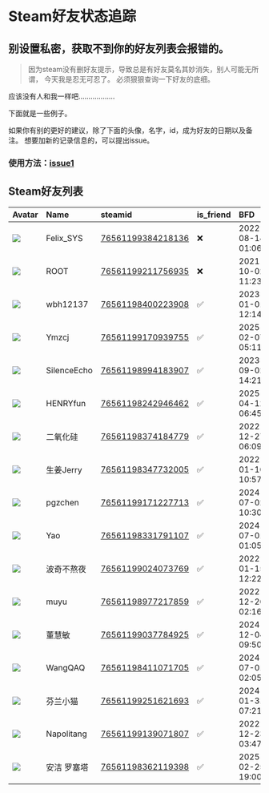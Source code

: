 # Steam好友状态追踪
## 别设置私密，获取不到你的好友列表会报错的。

> 因为steam没有删好友提示，导致总是有好友莫名其妙消失，别人可能无所谓，
> 今天我是忍无可忍了。 必须狠狠查询一下好友的底细。

应该没有人和我一样吧………………

下面就是一些例子。

如果你有别的更好的建议，除了下面的头像，名字，id，成为好友的日期以及备注。 想要加新的记录信息的，可以提出issue。

### 使用方法：[issue1](https://github.com/systemannounce/SteamFriends/issues/1)

## Steam好友列表

| Avatar                                                                            | Name        | steamid                                                                     | is_friend   | BFD                 | Remark   | removed_time        |
|:----------------------------------------------------------------------------------|:------------|:----------------------------------------------------------------------------|:------------|:--------------------|:---------|:--------------------|
| ![](https://avatars.steamstatic.com/d41abd4be0b3769e1919802da758591a11639b13.jpg) | Felix_SYS   | [76561199384218136](https://steamcommunity.com/profiles/76561199384218136/) | ❌           | 2022-08-14 01:06:38 |          | 2025-07-04 22:31:39 |
| ![](https://avatars.steamstatic.com/ef15d4fa577672454e11c4dc5fbfa9fc71722ede.jpg) | ROOT        | [76561199211756935](https://steamcommunity.com/profiles/76561199211756935/) | ❌           | 2021-10-02 11:23:03 |          | 2025-07-04 22:31:39 |
| ![](https://avatars.steamstatic.com/a2feed610e08f3ab8287ab0b55f24dfde78ad004.jpg) | wbh12137    | [76561198400223908](https://steamcommunity.com/profiles/76561198400223908/) | ✅           | 2023-01-01 12:14:33 |          |                     |
| ![](https://avatars.steamstatic.com/db15e27195a29caa5a9358a7fd4346003de1494a.jpg) | Ymzcj       | [76561199170939755](https://steamcommunity.com/profiles/76561199170939755/) | ✅           | 2025-02-07 05:11:20 |          |                     |
| ![](https://avatars.steamstatic.com/a699f0ad8f92820c621a221508733e4bfea103e9.jpg) | SilenceEcho | [76561198994183907](https://steamcommunity.com/profiles/76561198994183907/) | ✅           | 2023-09-02 14:21:41 |          |                     |
| ![](https://avatars.steamstatic.com/bf251b42d11a028fdf466fa98fe369a2a29b50fd.jpg) | HENRYfun    | [76561198242946462](https://steamcommunity.com/profiles/76561198242946462/) | ✅           | 2025-04-12 06:45:56 |          |                     |
| ![](https://avatars.steamstatic.com/c7207c48747826f929c0dd4f859e930ae6ee0139.jpg) | 二氧化硅        | [76561198374184779](https://steamcommunity.com/profiles/76561198374184779/) | ✅           | 2022-12-27 06:09:38 |          |                     |
| ![](https://avatars.steamstatic.com/be207b2cb10f2f2397f6c9aaa0965e70f7ec11ea.jpg) | 生姜Jerry     | [76561198347732005](https://steamcommunity.com/profiles/76561198347732005/) | ✅           | 2022-01-16 10:57:06 |          |                     |
| ![](https://avatars.steamstatic.com/6bbb3b37b327b3f37b8dc98abeceb491a86731eb.jpg) | pgzchen     | [76561199171227713](https://steamcommunity.com/profiles/76561199171227713/) | ✅           | 2024-07-02 10:30:45 |          |                     |
| ![](https://avatars.steamstatic.com/d6d872d08cf2244a919a053bb611eeda52b849ce.jpg) | Yao         | [76561198331791107](https://steamcommunity.com/profiles/76561198331791107/) | ✅           | 2024-07-01 01:05:05 |          |                     |
| ![](https://avatars.steamstatic.com/0873614cc6c4d0827e22511b6caf8ceee24cc1cb.jpg) | 波奇不熬夜       | [76561199024073769](https://steamcommunity.com/profiles/76561199024073769/) | ✅           | 2022-01-15 12:22:26 |          |                     |
| ![](https://avatars.steamstatic.com/13f0463993782325f841ccefe81a15a019fb1bb8.jpg) | muyu        | [76561198977217859](https://steamcommunity.com/profiles/76561198977217859/) | ✅           | 2022-12-26 02:16:35 |          |                     |
| ![](https://avatars.steamstatic.com/46c50752a258b80a6542ce5140b84473b6111d88.jpg) | 董慧敏         | [76561199037784925](https://steamcommunity.com/profiles/76561199037784925/) | ✅           | 2024-12-04 09:50:11 |          |                     |
| ![](https://avatars.steamstatic.com/dd9c21f3952a1ddf0718d35d175c84e7fe2e01e0.jpg) | WangQAQ     | [76561198411071705](https://steamcommunity.com/profiles/76561198411071705/) | ✅           | 2024-07-01 02:05:14 |          |                     |
| ![](https://avatars.steamstatic.com/ba835d4a9dfa8c3686e5a507900e443a37e2e994.jpg) | 芬兰小猫        | [76561199251621693](https://steamcommunity.com/profiles/76561199251621693/) | ✅           | 2024-01-31 07:21:26 |          |                     |
| ![](https://avatars.steamstatic.com/263c672a9c412a82f4898134adcbcf08c2e1b667.jpg) | Napolitang  | [76561199139071807](https://steamcommunity.com/profiles/76561199139071807/) | ✅           | 2022-12-23 03:47:26 |          |                     |
| ![](https://avatars.steamstatic.com/bf251b42d11a028fdf466fa98fe369a2a29b50fd.jpg) | 安洁 罗塞塔      | [76561198362119398](https://steamcommunity.com/profiles/76561198362119398/) | ✅           | 2025-02-25 19:00:21 |          |                     |